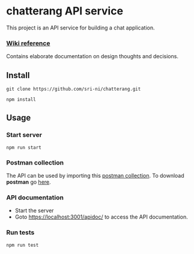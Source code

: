 # chatterang API service
This project is an API service for building a chat application.
### [Wiki reference](https://github.com/sri-ni/chatterang/wiki) 
Contains elaborate documentation on design thoughts and decisions.

## Install
`git clone https://github.com/sri-ni/chatterang.git`

`npm install`

## Usage

### Start server
`npm run start`

### Postman collection
The API can be used by importing this [postman collection](https://www.getpostman.com/collections/1c0944ec54b12ec1b864).
To download **postman** go [here](https://www.getpostman.com/).

### API documentation
- Start the server 
- Goto [https://localhost:3001/apidoc/](https://localhost:3001/apidoc/) to access the API documentation.

### Run tests
`npm run test`
